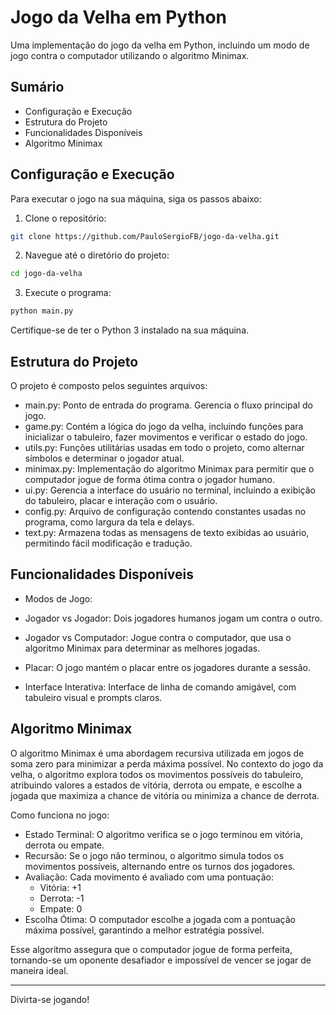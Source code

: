 # Jogo da Velha em Python

Uma implementação do jogo da velha em Python, incluindo um modo de jogo contra o computador utilizando o algoritmo Minimax.

## Sumário

- Configuração e Execução
- Estrutura do Projeto
- Funcionalidades Disponíveis
- Algoritmo Minimax

## Configuração e Execução

Para executar o jogo na sua máquina, siga os passos abaixo:

1. Clone o repositório:

```bash 
git clone https://github.com/PauloSergioFB/jogo-da-velha.git
```

2. Navegue até o diretório do projeto:

```bash
cd jogo-da-velha
```

3. Execute o programa:

```bash
python main.py 
```

Certifique-se de ter o Python 3 instalado na sua máquina.

## Estrutura do Projeto

O projeto é composto pelos seguintes arquivos:

- main.py: Ponto de entrada do programa. Gerencia o fluxo principal do jogo.
- game.py: Contém a lógica do jogo da velha, incluindo funções para inicializar o tabuleiro, fazer movimentos e verificar o estado do jogo.
- utils.py: Funções utilitárias usadas em todo o projeto, como alternar símbolos e determinar o jogador atual.
- minimax.py: Implementação do algoritmo Minimax para permitir que o computador jogue de forma ótima contra o jogador humano.
- ui.py: Gerencia a interface do usuário no terminal, incluindo a exibição do tabuleiro, placar e interação com o usuário.
- config.py: Arquivo de configuração contendo constantes usadas no programa, como largura da tela e delays.
- text.py: Armazena todas as mensagens de texto exibidas ao usuário, permitindo fácil modificação e tradução.

## Funcionalidades Disponíveis

- Modos de Jogo:
- Jogador vs Jogador: Dois jogadores humanos jogam um contra o outro.
- Jogador vs Computador: Jogue contra o computador, que usa o algoritmo Minimax para determinar as melhores jogadas.

- Placar: O jogo mantém o placar entre os jogadores durante a sessão.

- Interface Interativa: Interface de linha de comando amigável, com tabuleiro visual e prompts claros.

## Algoritmo Minimax

O algoritmo Minimax é uma abordagem recursiva utilizada em jogos de soma zero para minimizar a perda máxima possível. No contexto do jogo da velha, o algoritmo explora todos os movimentos possíveis do tabuleiro, atribuindo valores a estados de vitória, derrota ou empate, e escolhe a jogada que maximiza a chance de vitória ou minimiza a chance de derrota.

Como funciona no jogo:

- Estado Terminal: O algoritmo verifica se o jogo terminou em vitória, derrota ou empate.
- Recursão: Se o jogo não terminou, o algoritmo simula todos os movimentos possíveis, alternando entre os turnos dos jogadores.
- Avaliação: Cada movimento é avaliado com uma pontuação:
    - Vitória: +1
    - Derrota: -1
    - Empate: 0
- Escolha Ótima: O computador escolhe a jogada com a pontuação máxima possível, garantindo a melhor estratégia possível.

Esse algoritmo assegura que o computador jogue de forma perfeita, tornando-se um oponente desafiador e impossível de vencer se jogar de maneira ideal.

---

Divirta-se jogando!